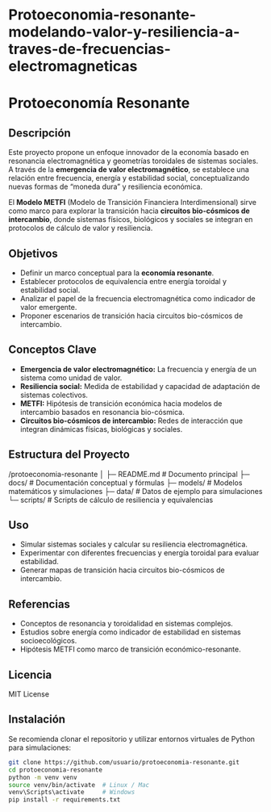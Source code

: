 # Protoeconomia-resonante-modelando-valor-y-resiliencia-a-traves-de-frecuencias-electromagneticas

# Protoeconomía Resonante

## Descripción
Este proyecto propone un enfoque innovador de la economía basado en resonancia electromagnética y geometrías toroidales de sistemas sociales. A través de la **emergencia de valor electromagnético**, se establece una relación entre frecuencia, energía y estabilidad social, conceptualizando nuevas formas de “moneda dura” y resiliencia económica.

El **Modelo METFI** (Modelo de Transición Financiera Interdimensional) sirve como marco para explorar la transición hacia **circuitos bio-cósmicos de intercambio**, donde sistemas físicos, biológicos y sociales se integran en protocolos de cálculo de valor y resiliencia.

## Objetivos
- Definir un marco conceptual para la **economía resonante**.
- Establecer protocolos de equivalencia entre energía toroidal y estabilidad social.
- Analizar el papel de la frecuencia electromagnética como indicador de valor emergente.
- Proponer escenarios de transición hacia circuitos bio-cósmicos de intercambio.

## Conceptos Clave
- **Emergencia de valor electromagnético:** La frecuencia y energía de un sistema como unidad de valor.
- **Resiliencia social:** Medida de estabilidad y capacidad de adaptación de sistemas colectivos.
- **METFI:** Hipótesis de transición económica hacia modelos de intercambio basados en resonancia bio-cósmica.
- **Circuitos bio-cósmicos de intercambio:** Redes de interacción que integran dinámicas físicas, biológicas y sociales.

## Estructura del Proyecto
/protoeconomia-resonante
│
├─ README.md # Documento principal
├─ docs/ # Documentación conceptual y fórmulas
├─ models/ # Modelos matemáticos y simulaciones
├─ data/ # Datos de ejemplo para simulaciones
└─ scripts/ # Scripts de cálculo de resiliencia y equivalencias

## Uso
- Simular sistemas sociales y calcular su resiliencia electromagnética.
- Experimentar con diferentes frecuencias y energía toroidal para evaluar estabilidad.
- Generar mapas de transición hacia circuitos bio-cósmicos de intercambio.

## Referencias
- Conceptos de resonancia y toroidalidad en sistemas complejos.
- Estudios sobre energía como indicador de estabilidad en sistemas socioecológicos.
- Hipótesis METFI como marco de transición económico-resonante.

## Licencia
MIT License

## Instalación
Se recomienda clonar el repositorio y utilizar entornos virtuales de Python para simulaciones:

```bash
git clone https://github.com/usuario/protoeconomia-resonante.git
cd protoeconomia-resonante
python -m venv venv
source venv/bin/activate  # Linux / Mac
venv\Scripts\activate     # Windows
pip install -r requirements.txt
